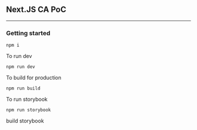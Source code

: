 ## Next.JS CA PoC
---

### Getting started

```
npm i
```

To run dev
```
npm run dev
```

To build for production
```
npm run build
```

To run storybook
```
npm run storybook
```

build storybook
